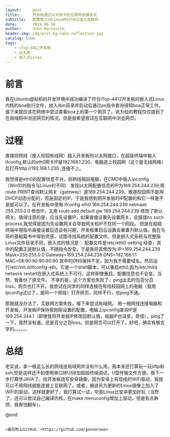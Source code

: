 ```yaml
---
layout:     post
title:      开发板通过以太网卡的互联网连接尝试
subtitle:   配置嵌入式Linux的eth0以连入互联网
date:       2019-06-16
author:     John Mactavish
header-img: img/post-bg-lake-reflection.jpg
catalog: true
tags:
    - iTop-4412开发板
    - 以太网 
    - 嵌入式Linux
---
```

# 前言
我在Ubuntu虚拟机的开发环境中成功编译了符合iTop-4412开发板的嵌入式Linux内核的boa执行文件，放入/bin目录并启动后通过ps指令查询得知boa正常工作。接下来就应该在网络中尝试查看boa上的第一个网页了。讯为给的教程仅仅提到了在局域网中浏览网页的情况，但是我希望尝试在互联网中浏览网页。
# 过程
直接将网线（接入校园有线网）插入开发板的以太网接口，在超级终端中输入ifconfig,默认的eth0网卡IP是192.168.1.230，电脑连上校园网（这个是无线网络）后打开http://192.168.1.230 ,连接不上。

我觉得是eth0的配置信息不对，将网线插回电脑，在CMD中输入ipconfig（Win10的指令与Linux的不同）
发现以太网配置信息的IP为169.254.244.239;用route PRINT查询默认网关（gateway）是169.254.244.239。难道校园网不是用DHCP动态分配的，而是固定的IP。于是我想到把开发板的IP配置的和它一样是不是就可以了。在开发板中使用
ifconfig eth0 169.254.244.239 netmask 255.255.0.0
修改IP，又用
route add default gw 169.254.244.239
修改了默认网关。值得注意的是，应当先设置IP，如果直接设置先设置网关，会报错no such process,我觉得是因为先设置网关会导致网关和IP不在同一个网段。
但是在超级终端中用指令直接设置后还会有问题，开发板重启后设置会重置为默认值。我在鸟哥的基础篇书中得到灵感，试图寻找系统的配置文件。但是嵌入式系统与完整版Linux文件目录不同，嵌入式的情况是：        配置文件是/etc/eth0-setting
经查，其中的配置正是默认值，不随指令改变。于是我将其修改为
        IP=169.254.244.239
        Mask=255.255.0.0
        Gateway=169.254.244.239
        DNS=192.168.1.1
        MAC=08:90:90:90:90:90
其中的DNS保持不变，因为我不需要域名。然后运行/etc/init.d/ifconfig-eth。它是一个shell脚本，可以重启eth0,因为/etc/initd network restart在嵌入式系统上不可行。这样即使重启，配置信息也不会变。当然，我备份了原文件。
不幸的是，这个方案也失败了，ping出去的包百分百loss，网页也打不开。我尝试在同学的同样连接在有线校园网上的电脑（我用ipconfig试过了，是同一个网段）打开网页，同样不行，也ping不通。

那我就没办法了，互联网方案失败。接下来尝试局域网。
用一根网线连接电脑和开发板，开发板IP保持我刚刚设置的配置，电脑上ipconfig查询IP是169.254.244.1（即使我将开发板IP修改回默认值，电脑IP也没变，奇怪），ping了一下，竟然没有通，还是百分之百loss。但是网页可以打开了。好吧，确实有够玄学的。。。。。。

# 总结
老实说，拿一根这么长的网线连局域网并没有什么用。我本来还打算玩一玩sftp和ssh,但是这样还不如使用串口转USB加超级终端调试，U盘传输文件方便。我下一步打算学JAVA了，给开发板烧写安卓镜像，因为安卓上有现成的WiFi驱动，我就可以不用网线就能连接上互联网了。或者，据说讯为更新的Linux镜像上加入了WiFi的驱动，这样就更好了，我打算试一试，毕竟Linux比安卓更加好玩（当然了，还可以尝试自己编译内核，在make menuconfig增加上驱动，但是有点麻烦，我害怕翻车）。


@end

```

>最后附上GitHub：<https://github.com/gonearewe>
